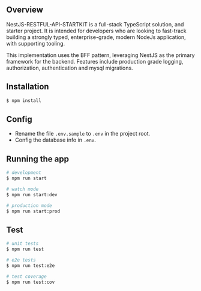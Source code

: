 ## Overview

NestJS-RESTFUL-API-STARTKIT is a full-stack TypeScript solution, and starter project. It is intended for developers who are looking to fast-track building a strongly typed, enterprise-grade, modern NodeJs application, with supporting tooling.

This implementation uses the BFF pattern, leveraging NestJS as the primary framework for the backend. Features include production grade logging, authorization, authentication and mysql migrations.

## Installation

```bash
$ npm install
```

## Config
- Rename the file `.env.sample`  to `.env` in the project root.
- Config the database info in `.env`.

## Running the app

```bash
# development
$ npm run start

# watch mode
$ npm run start:dev

# production mode
$ npm run start:prod
```

## Test

```bash
# unit tests
$ npm run test

# e2e tests
$ npm run test:e2e

# test coverage
$ npm run test:cov
```